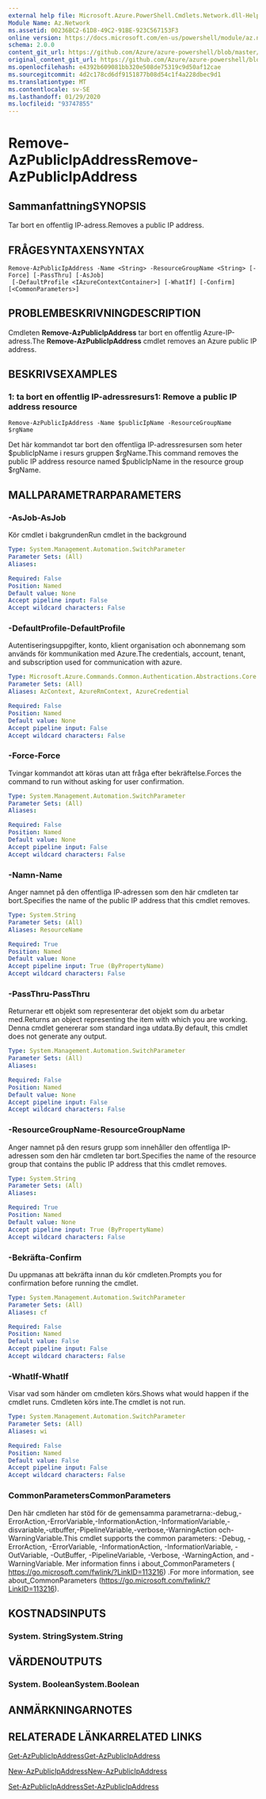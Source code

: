 ```yaml
---
external help file: Microsoft.Azure.PowerShell.Cmdlets.Network.dll-Help.xml
Module Name: Az.Network
ms.assetid: 00236BC2-61D8-49C2-91BE-923C567153F3
online version: https://docs.microsoft.com/en-us/powershell/module/az.network/remove-azpublicipaddress
schema: 2.0.0
content_git_url: https://github.com/Azure/azure-powershell/blob/master/src/Network/Network/help/Remove-AzPublicIpAddress.md
original_content_git_url: https://github.com/Azure/azure-powershell/blob/master/src/Network/Network/help/Remove-AzPublicIpAddress.md
ms.openlocfilehash: e4392b609081bb320e508de75319c9d50af12cae
ms.sourcegitcommit: 4d2c178cd6df9151877b08d54c1f4a228dbec9d1
ms.translationtype: MT
ms.contentlocale: sv-SE
ms.lasthandoff: 01/29/2020
ms.locfileid: "93747855"
---
```

# <span data-ttu-id="93c8c-101">Remove-AzPublicIpAddress</span><span class="sxs-lookup"><span data-stu-id="93c8c-101">Remove-AzPublicIpAddress</span></span>

## <span data-ttu-id="93c8c-102">Sammanfattning</span><span class="sxs-lookup"><span data-stu-id="93c8c-102">SYNOPSIS</span></span>
<span data-ttu-id="93c8c-103">Tar bort en offentlig IP-adress.</span><span class="sxs-lookup"><span data-stu-id="93c8c-103">Removes a public IP address.</span></span>

## <span data-ttu-id="93c8c-104">FRÅGESYNTAXEN</span><span class="sxs-lookup"><span data-stu-id="93c8c-104">SYNTAX</span></span>

```
Remove-AzPublicIpAddress -Name <String> -ResourceGroupName <String> [-Force] [-PassThru] [-AsJob]
 [-DefaultProfile <IAzureContextContainer>] [-WhatIf] [-Confirm] [<CommonParameters>]
```

## <span data-ttu-id="93c8c-105">PROBLEMBESKRIVNING</span><span class="sxs-lookup"><span data-stu-id="93c8c-105">DESCRIPTION</span></span>
<span data-ttu-id="93c8c-106">Cmdleten **Remove-AzPublicIpAddress** tar bort en offentlig Azure-IP-adress.</span><span class="sxs-lookup"><span data-stu-id="93c8c-106">The **Remove-AzPublicIpAddress** cmdlet removes an Azure public IP address.</span></span>

## <span data-ttu-id="93c8c-107">BESKRIVS</span><span class="sxs-lookup"><span data-stu-id="93c8c-107">EXAMPLES</span></span>

### <span data-ttu-id="93c8c-108">1: ta bort en offentlig IP-adressresurs</span><span class="sxs-lookup"><span data-stu-id="93c8c-108">1: Remove a public IP address resource</span></span>
```
Remove-AzPublicIpAddress -Name $publicIpName -ResourceGroupName $rgName
```

<span data-ttu-id="93c8c-109">Det här kommandot tar bort den offentliga IP-adressresursen som heter $publicIpName i resurs gruppen $rgName.</span><span class="sxs-lookup"><span data-stu-id="93c8c-109">This command removes the public IP address resource named $publicIpName in the resource group $rgName.</span></span>

## <span data-ttu-id="93c8c-110">MALLPARAMETRAR</span><span class="sxs-lookup"><span data-stu-id="93c8c-110">PARAMETERS</span></span>

### <span data-ttu-id="93c8c-111">-AsJob</span><span class="sxs-lookup"><span data-stu-id="93c8c-111">-AsJob</span></span>
<span data-ttu-id="93c8c-112">Kör cmdlet i bakgrunden</span><span class="sxs-lookup"><span data-stu-id="93c8c-112">Run cmdlet in the background</span></span>

```yaml
Type: System.Management.Automation.SwitchParameter
Parameter Sets: (All)
Aliases:

Required: False
Position: Named
Default value: None
Accept pipeline input: False
Accept wildcard characters: False
```

### <span data-ttu-id="93c8c-113">-DefaultProfile</span><span class="sxs-lookup"><span data-stu-id="93c8c-113">-DefaultProfile</span></span>
<span data-ttu-id="93c8c-114">Autentiseringsuppgifter, konto, klient organisation och abonnemang som används för kommunikation med Azure.</span><span class="sxs-lookup"><span data-stu-id="93c8c-114">The credentials, account, tenant, and subscription used for communication with azure.</span></span>

```yaml
Type: Microsoft.Azure.Commands.Common.Authentication.Abstractions.Core.IAzureContextContainer
Parameter Sets: (All)
Aliases: AzContext, AzureRmContext, AzureCredential

Required: False
Position: Named
Default value: None
Accept pipeline input: False
Accept wildcard characters: False
```

### <span data-ttu-id="93c8c-115">-Force</span><span class="sxs-lookup"><span data-stu-id="93c8c-115">-Force</span></span>
<span data-ttu-id="93c8c-116">Tvingar kommandot att köras utan att fråga efter bekräftelse.</span><span class="sxs-lookup"><span data-stu-id="93c8c-116">Forces the command to run without asking for user confirmation.</span></span>

```yaml
Type: System.Management.Automation.SwitchParameter
Parameter Sets: (All)
Aliases:

Required: False
Position: Named
Default value: None
Accept pipeline input: False
Accept wildcard characters: False
```

### <span data-ttu-id="93c8c-117">-Namn</span><span class="sxs-lookup"><span data-stu-id="93c8c-117">-Name</span></span>
<span data-ttu-id="93c8c-118">Anger namnet på den offentliga IP-adressen som den här cmdleten tar bort.</span><span class="sxs-lookup"><span data-stu-id="93c8c-118">Specifies the name of the public IP address that this cmdlet removes.</span></span>

```yaml
Type: System.String
Parameter Sets: (All)
Aliases: ResourceName

Required: True
Position: Named
Default value: None
Accept pipeline input: True (ByPropertyName)
Accept wildcard characters: False
```

### <span data-ttu-id="93c8c-119">-PassThru</span><span class="sxs-lookup"><span data-stu-id="93c8c-119">-PassThru</span></span>
<span data-ttu-id="93c8c-120">Returnerar ett objekt som representerar det objekt som du arbetar med.</span><span class="sxs-lookup"><span data-stu-id="93c8c-120">Returns an object representing the item with which you are working.</span></span>
<span data-ttu-id="93c8c-121">Denna cmdlet genererar som standard inga utdata.</span><span class="sxs-lookup"><span data-stu-id="93c8c-121">By default, this cmdlet does not generate any output.</span></span>

```yaml
Type: System.Management.Automation.SwitchParameter
Parameter Sets: (All)
Aliases:

Required: False
Position: Named
Default value: None
Accept pipeline input: False
Accept wildcard characters: False
```

### <span data-ttu-id="93c8c-122">-ResourceGroupName</span><span class="sxs-lookup"><span data-stu-id="93c8c-122">-ResourceGroupName</span></span>
<span data-ttu-id="93c8c-123">Anger namnet på den resurs grupp som innehåller den offentliga IP-adressen som den här cmdleten tar bort.</span><span class="sxs-lookup"><span data-stu-id="93c8c-123">Specifies the name of the resource group that contains the public IP address that this cmdlet removes.</span></span>

```yaml
Type: System.String
Parameter Sets: (All)
Aliases:

Required: True
Position: Named
Default value: None
Accept pipeline input: True (ByPropertyName)
Accept wildcard characters: False
```

### <span data-ttu-id="93c8c-124">-Bekräfta</span><span class="sxs-lookup"><span data-stu-id="93c8c-124">-Confirm</span></span>
<span data-ttu-id="93c8c-125">Du uppmanas att bekräfta innan du kör cmdleten.</span><span class="sxs-lookup"><span data-stu-id="93c8c-125">Prompts you for confirmation before running the cmdlet.</span></span>

```yaml
Type: System.Management.Automation.SwitchParameter
Parameter Sets: (All)
Aliases: cf

Required: False
Position: Named
Default value: False
Accept pipeline input: False
Accept wildcard characters: False
```

### <span data-ttu-id="93c8c-126">-WhatIf</span><span class="sxs-lookup"><span data-stu-id="93c8c-126">-WhatIf</span></span>
<span data-ttu-id="93c8c-127">Visar vad som händer om cmdleten körs.</span><span class="sxs-lookup"><span data-stu-id="93c8c-127">Shows what would happen if the cmdlet runs.</span></span>
<span data-ttu-id="93c8c-128">Cmdleten körs inte.</span><span class="sxs-lookup"><span data-stu-id="93c8c-128">The cmdlet is not run.</span></span>

```yaml
Type: System.Management.Automation.SwitchParameter
Parameter Sets: (All)
Aliases: wi

Required: False
Position: Named
Default value: False
Accept pipeline input: False
Accept wildcard characters: False
```

### <span data-ttu-id="93c8c-129">CommonParameters</span><span class="sxs-lookup"><span data-stu-id="93c8c-129">CommonParameters</span></span>
<span data-ttu-id="93c8c-130">Den här cmdleten har stöd för de gemensamma parametrarna:-debug,-ErrorAction,-ErrorVariable,-InformationAction,-InformationVariable,-disvariable,-utbuffer,-PipelineVariable,-verbose,-WarningAction och-WarningVariable.</span><span class="sxs-lookup"><span data-stu-id="93c8c-130">This cmdlet supports the common parameters: -Debug, -ErrorAction, -ErrorVariable, -InformationAction, -InformationVariable, -OutVariable, -OutBuffer, -PipelineVariable, -Verbose, -WarningAction, and -WarningVariable.</span></span> <span data-ttu-id="93c8c-131">Mer information finns i about_CommonParameters ( https://go.microsoft.com/fwlink/?LinkID=113216) .</span><span class="sxs-lookup"><span data-stu-id="93c8c-131">For more information, see about_CommonParameters (https://go.microsoft.com/fwlink/?LinkID=113216).</span></span>

## <span data-ttu-id="93c8c-132">KOSTNADS</span><span class="sxs-lookup"><span data-stu-id="93c8c-132">INPUTS</span></span>

### <span data-ttu-id="93c8c-133">System. String</span><span class="sxs-lookup"><span data-stu-id="93c8c-133">System.String</span></span>

## <span data-ttu-id="93c8c-134">VÄRDEN</span><span class="sxs-lookup"><span data-stu-id="93c8c-134">OUTPUTS</span></span>

### <span data-ttu-id="93c8c-135">System. Boolean</span><span class="sxs-lookup"><span data-stu-id="93c8c-135">System.Boolean</span></span>

## <span data-ttu-id="93c8c-136">ANMÄRKNINGAR</span><span class="sxs-lookup"><span data-stu-id="93c8c-136">NOTES</span></span>

## <span data-ttu-id="93c8c-137">RELATERADE LÄNKAR</span><span class="sxs-lookup"><span data-stu-id="93c8c-137">RELATED LINKS</span></span>

[<span data-ttu-id="93c8c-138">Get-AzPublicIpAddress</span><span class="sxs-lookup"><span data-stu-id="93c8c-138">Get-AzPublicIpAddress</span></span>](./Get-AzPublicIpAddress.md)

[<span data-ttu-id="93c8c-139">New-AzPublicIpAddress</span><span class="sxs-lookup"><span data-stu-id="93c8c-139">New-AzPublicIpAddress</span></span>](./New-AzPublicIpAddress.md)

[<span data-ttu-id="93c8c-140">Set-AzPublicIpAddress</span><span class="sxs-lookup"><span data-stu-id="93c8c-140">Set-AzPublicIpAddress</span></span>](./Set-AzPublicIpAddress.md)


